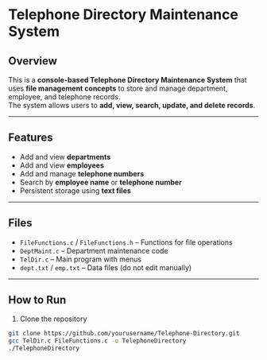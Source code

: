 # Telephone Directory Maintenance System

## Overview
This is a **console-based Telephone Directory Maintenance System** that uses **file management concepts** to store and manage department, employee, and telephone records.  
The system allows users to **add, view, search, update, and delete records**.

---

## Features
- Add and view **departments**
- Add and view **employees**
- Add and manage **telephone numbers**
- Search by **employee name** or **telephone number**
- Persistent storage using **text files**

---

## Files
- `FileFunctions.c` / `FileFunctions.h` – Functions for file operations  
- `DeptMaint.c` – Department maintenance code  
- `TelDir.c` – Main program with menus  
- `dept.txt` / `emp.txt` – Data files (do not edit manually)

---

## How to Run
1. Clone the repository
```bash
git clone https://github.com/yourusername/Telephone-Directory.git
gcc TelDir.c FileFunctions.c -o TelephoneDirectory
./TelephoneDirectory
